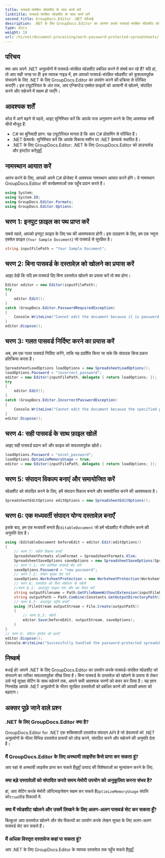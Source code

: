 ```yaml
---
title: पासवर्ड-संरक्षित स्प्रेडशीट के साथ कार्य करें
linktitle: पासवर्ड-संरक्षित स्प्रेडशीट के साथ कार्य करें
second_title: GroupDocs.Editor .NET एपीआई
description: .NET के लिए GroupDocs.Editor का उपयोग करके पासवर्ड-संरक्षित स्प्रेडशीट को संभालना सीखें। यह विस्तृत गाइड आपको सुरक्षित Excel फ़ाइलों को खोलने से लेकर सहेजने तक की जानकारी देती है।
type: docs
weight: 18
url: /hi/net/document-processing/work-password-protected-spreadsheets/
---
```

## परिचय
क्या आप अपने .NET अनुप्रयोगों में पासवर्ड-संरक्षित स्प्रेडशीट प्रबंधित करने में संघर्ष कर रहे हैं? यदि हां, तो आप सही जगह पर हैं! इस व्यापक गाइड में, हम आपको पासवर्ड-संरक्षित स्प्रेडशीट को कुशलतापूर्वक संभालने के लिए .NET के लिए GroupDocs.Editor का उपयोग करने की प्रक्रिया से परिचित कराएँगे। इस ट्यूटोरियल के अंत तक, आप एन्क्रिप्टेड एक्सेल फ़ाइलों को आसानी से खोलने, संपादित करने और सहेजने में सक्षम हो जाएँगे।
## आवश्यक शर्तें
कोड में आगे बढ़ने से पहले, आइए सुनिश्चित करें कि आपके पास अनुसरण करने के लिए आवश्यक सभी चीजें मौजूद हैं:
- C# का बुनियादी ज्ञान: यह ट्यूटोरियल मानता है कि आप C# प्रोग्रामिंग से परिचित हैं।
- .NET फ्रेमवर्क: सुनिश्चित करें कि आपके विकास मशीन पर .NET फ्रेमवर्क स्थापित है।
-  .NET के लिए GroupDocs.Editor: .NET के लिए GroupDocs.Editor को डाउनलोड और इंस्टॉल करें[यहाँ](https://releases.groupdocs.com/editor/net/).
## नामस्थान आयात करें
आरंभ करने के लिए, आपको अपने C# प्रोजेक्ट में आवश्यक नामस्थान आयात करने होंगे। ये नामस्थान GroupDocs.Editor की कार्यक्षमताओं तक पहुँच प्रदान करते हैं।
```csharp
using System;
using System.IO;
using GroupDocs.Editor.Formats;
using GroupDocs.Editor.Options;
```
## चरण 1: इनपुट फ़ाइल का पथ प्राप्त करें
सबसे पहले, आपको इनपुट फ़ाइल के लिए पथ की आवश्यकता होगी। इस उदाहरण के लिए, हम एक नमूना एक्सेल फ़ाइल (`Your Sample Document`) जो पासवर्ड से सुरक्षित है।
```csharp
string inputFilePath = "Your Sample Document";
```
## चरण 2: बिना पासवर्ड के दस्तावेज़ को खोलने का प्रयास करें
आइए देखें कि यदि हम पासवर्ड दिए बिना दस्तावेज़ खोलने का प्रयास करें तो क्या होगा।
```csharp
Editor editor = new Editor(inputFilePath);
try
{
    editor.Edit();
}
catch (GroupDocs.Editor.PasswordRequiredException)
{
    Console.WriteLine("Cannot edit the document because it is password-protected. A password is required.");
}
editor.Dispose();
```
## चरण 3: गलत पासवर्ड निर्दिष्ट करने का प्रयास करें
अब, हम एक गलत पासवर्ड निर्दिष्ट करेंगे, ताकि यह प्रदर्शित किया जा सके कि संपादक किस प्रकार प्रतिक्रिया करता है।
```csharp
SpreadsheetLoadOptions loadOptions = new SpreadsheetLoadOptions();
loadOptions.Password = "incorrect_password";
editor = new Editor(inputFilePath, delegate { return loadOptions; });
try
{
    editor.Edit();
}
catch (GroupDocs.Editor.IncorrectPasswordException)
{
    Console.WriteLine("Cannot edit the document because the specified password is incorrect.");
}
editor.Dispose();
```
## चरण 4: सही पासवर्ड के साथ फ़ाइल खोलें
आइए सही पासवर्ड प्रदान करें और फ़ाइल को सफलतापूर्वक खोलें।
```csharp
loadOptions.Password = "excel_password";
loadOptions.OptimizeMemoryUsage = true;
editor = new Editor(inputFilePath, delegate { return loadOptions; });
```
## चरण 5: संपादन विकल्प बनाएं और समायोजित करें
स्प्रेडशीट को संपादित करने के लिए, हमें संपादन विकल्प बनाने और समायोजित करने की आवश्यकता है।
```csharp
SpreadsheetEditOptions editOptions = new SpreadsheetEditOptions();
```
## चरण 6: एक मध्यवर्ती संपादन योग्य दस्तावेज़ बनाएँ
 इसके बाद, हम एक मध्यवर्ती बनाते हैं`EditableDocument` जो हमें स्प्रेडशीट में परिवर्तन करने की अनुमति देता है।
```csharp
using (EditableDocument beforeEdit = editor.Edit(editOptions))
{
    // चरण 7: सहेजें विकल्प बनाएँ
    SpreadsheetFormats xlsmFormat = SpreadsheetFormats.Xlsm;
    SpreadsheetSaveOptions saveOptions = new SpreadsheetSaveOptions(SpreadsheetFormats.Xlsm);
    // चरण 7.1: नया प्रारंभिक पासवर्ड सेट करें
    saveOptions.Password = "new password";
    // चरण 7.2: लेखन सुरक्षा सेट करें
    saveOptions.WorksheetProtection = new WorksheetProtection(WorksheetProtectionType.All, "write password");
    // चरण 8: दस्तावेज़ को बिना संशोधन के सहेजें
    //चरण 8.1: आउटपुट फ़ाइल नाम और पथ तैयार करें
    string outputFilename = Path.GetFileNameWithoutExtension(inputFilePath) + "." + xlsmFormat.Extension;
    string outputPath = Path.Combine(Constants.GetOutputDirectoryPath(inputFilePath), outputFilename);
    // चरण 8.2: आउटपुट स्ट्रीम बनाएँ
    using (FileStream outputStream = File.Create(outputPath))
    {
        // चरण 8.3: सहेजें
        editor.Save(beforeEdit, outputStream, saveOptions);
    }
}
// चरण 9: एडिटर इंस्टेंस को हटाएँ
editor.Dispose();
Console.WriteLine("Successfully handled the password-protected spreadsheet. Editor instance has been disposed: {0}", editor.IsDisposed ? "Yes" : "No");
```
## निष्कर्ष
बधाई हो! आपने .NET के लिए GroupDocs.Editor का उपयोग करके पासवर्ड-संरक्षित स्प्रेडशीट को संभालने का तरीका सफलतापूर्वक सीख लिया है। बिना पासवर्ड के दस्तावेज़ को खोलने के प्रयास से लेकर उसे नई सुरक्षा सेटिंग के साथ सहेजने तक, आपने सभी आवश्यक चरणों को कवर कर लिया है। यह ज्ञान निस्संदेह आपके .NET अनुप्रयोगों के भीतर सुरक्षित दस्तावेज़ों को प्रबंधित करने की आपकी क्षमता को बढ़ाएगा।
## अक्सर पूछे जाने वाले प्रश्न
### .NET के लिए GroupDocs.Editor क्या है?
GroupDocs.Editor for .NET एक शक्तिशाली दस्तावेज़ संपादन API है जो डेवलपर्स को .NET अनुप्रयोगों के भीतर विभिन्न दस्तावेज़ प्रारूपों को लोड करने, संपादित करने और सहेजने की अनुमति देता है।
### मैं GroupDocs.Editor के लिए अस्थायी लाइसेंस कैसे प्राप्त कर सकता हूं?
 आप यहां से अस्थायी लाइसेंस प्राप्त कर सकते हैं[यहाँ](https://purchase.groupdocs.com/temporary-license/) उत्पाद की विशेषताओं का मूल्यांकन करने के लिए.
### क्या बड़े दस्तावेज़ों को संपादित करते समय मेमोरी उपयोग को अनुकूलित करना संभव है?
 हां, आप सेटिंग करके मेमोरी ऑप्टिमाइजेशन सक्षम कर सकते हैं`OptimizeMemoryUsage` संपत्ति को`true`लोड विकल्पों में.
### क्या मैं स्प्रेडशीट खोलने और उसमें लिखने के लिए अलग-अलग पासवर्ड सेट कर सकता हूँ?
बिल्कुल! आप दस्तावेज़ खोलने और सेव विकल्पों का उपयोग करके लेखन सुरक्षा के लिए अलग-अलग पासवर्ड सेट कर सकते हैं।
### मैं अधिक विस्तृत दस्तावेज कहां पा सकता हूं?
 आप .NET के लिए GroupDocs.Editor के व्यापक दस्तावेज़ तक पहुँच सकते हैं[यहाँ](https://reference.groupdocs.com/editor/net/).